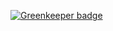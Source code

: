 
[![Greenkeeper badge](https://badges.greenkeeper.io/kdelalic/DriverAccidents.svg)](https://greenkeeper.io/)
